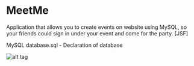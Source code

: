 MeetMe
======

Application that allows you to create events on website using MySQL, so your friends could sign 
in under your event and come for the party. [JSF]


MySQL database.sql - Declaration of database 



![alt tag](https://raw.github.com/waveq/MeetMe/master/Screenshots/Screenshot3.jpg)
